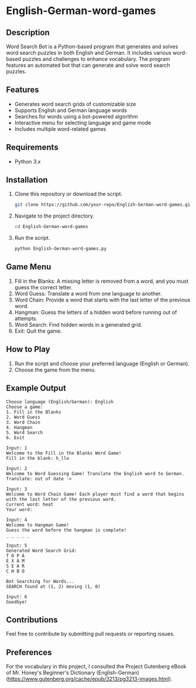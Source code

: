 # English-German-word-games

## Description
Word Search Bot is a Python-based program that generates and solves word search puzzles in both English and German. It includes various word-based puzzles and challenges to enhance vocabulary. The program features an automated bot that can generate and solve word search puzzles.

## Features
- Generates word search grids of customizable size
- Supports English and German language words
- Searches for words using a bot-powered algorithm
- Interactive menu for selecting language and game mode
- Includes multiple word-related games

## Requirements
- Python 3.x

## Installation
1. Clone this repository or download the script.
   ```sh
   git clone https://github.com/your-repo/English-German-word-games.git
   ```
2. Navigate to the project directory.
   ```sh
   cd English-German-word-games
   ```
3. Run the script.
   ```sh
   python English-German-word-games.py
   ```

## Game Menu

1. Fill in the Blanks: A missing letter is removed from a word, and you must guess the correct letter.
2. Word Guess: Translate a word from one language to another.
3. Word Chain: Provide a word that starts with the last letter of the previous word.
4. Hangman: Guess the letters of a hidden word before running out of attempts.
5. Word Search: Find hidden words in a generated grid.
6. Exit: Quit the game.

## How to Play
1. Run the script and choose your preferred language (English or German).
2. Choose the game from the menu.

## Example Output
```
Choose language (English/German): English
Choose a game:
1. Fill in the Blanks
2. Word Guess
3. Word Chain
4. Hangman
5. Word Search
6. Exit

Input: 1
Welcome to the Fill in the Blanks Word Game!
Fill in the blank: h_llo

Input: 2
Welcome to Word Guessing Game! Translate the English word to German.
Translate: out of date ->

Input: 3
Welcome to Word Chain Game! Each player must find a word that begins with the last letter of the previous word.
Current word: heat
Your word:

Input: 4
Welcome to Hangman Game!
Guess the word before the hangman is complete!
_ _ _ _ _

Input: 5
Generated Word Search Grid:
T O P A
E X A M
S E A R
C H B O

Bot Searching for Words...
SEARCH found at (1, 2) moving (1, 0)

Input: 6
Goodbye!
```

## Contributions
Feel free to contribute by submitting pull requests or reporting issues.

## Preferences
For the vocabulary in this project, I consulted the Project Gutenberg eBook of Mr. Honey's Beginner's Dictionary (English-German) (https://www.gutenberg.org/cache/epub/3213/pg3213-images.html).

